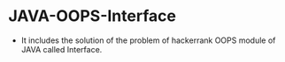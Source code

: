 # JAVA-OOPS-Interface
- It includes the solution of the problem of hackerrank OOPS module of JAVA called Interface.
